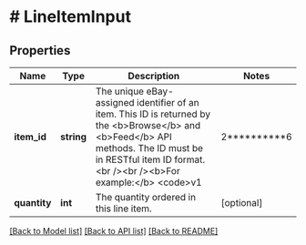 # # LineItemInput

## Properties

Name | Type | Description | Notes
------------ | ------------- | ------------- | -------------
**item_id** | **string** | The unique eBay-assigned identifier of an item. This ID is returned by the &lt;b&gt;Browse&lt;/b&gt; and &lt;b&gt;Feed&lt;/b&gt; API methods. The ID must be in RESTful item ID format.&lt;br /&gt;&lt;br /&gt;&lt;b&gt;For example:&lt;/b&gt; &lt;code&gt;v1|2**********6|5**********4&lt;/code&gt; or &lt;code&gt;v1|1**********9|0&lt;/code&gt;.&lt;br /&gt;&lt;br /&gt;For more information about item IDs for RESTful APIs, see &lt;a href&#x3D;\&quot;/api-docs/buy/static/api-browse.html#Legacy\&quot;&gt;Legacy API compatibility&lt;/a&gt;.&lt;br /&gt;&lt;br /&gt;Each &lt;b&gt;itemId&lt;/b&gt; will become a single line item.&lt;br /&gt;&lt;br /&gt;&lt;b&gt;Maximum:&lt;/b&gt;10 per checkout | [optional]
**quantity** | **int** | The quantity ordered in this line item. | [optional]

[[Back to Model list]](../../README.md#models) [[Back to API list]](../../README.md#endpoints) [[Back to README]](../../README.md)
